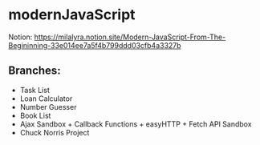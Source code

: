 # modernJavaScript
 
 Notion: https://milalyra.notion.site/Modern-JavaScript-From-The-Begininning-33e014ee7a5f4b799ddd03cfb4a3327b
 
 ## Branches:
* Task List
* Loan Calculator
* Number Guesser
* Book List
* Ajax Sandbox + Callback Functions + easyHTTP + Fetch API Sandbox
* Chuck Norris Project
##
